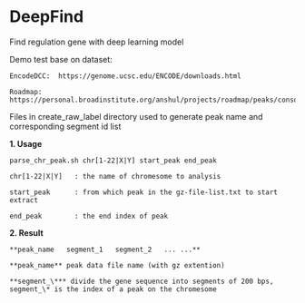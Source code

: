 # DeepFind

Find regulation gene with deep learning model

Demo test base on dataset:
  
    EncodeDCC:  https://genome.ucsc.edu/ENCODE/downloads.html
    
    Roadmap:    https://personal.broadinstitute.org/anshul/projects/roadmap/peaks/consolidated/narrowPeak/


Files in create_raw_label directory used to generate peak name and corresponding segment id list

  **1. Usage**
   
  ```Shell
  parse_chr_peak.sh chr[1-22|X|Y] start_peak end_peak
    
  chr[1-22|X|Y]   : the name of chromesome to analysis

  start_peak      : from which peak in the gz-file-list.txt to start extract

  end_peak        : the end index of peak
  ```
  
  **2. Result**
    
    **peak_name   segment_1   segment_2   ... ...**
    
    **peak_name** peak data file name (with gz extention)
    
    **segment_\*** divide the gene sequence into segments of 200 bps, segment_\* is the index of a peak on the chromesome
